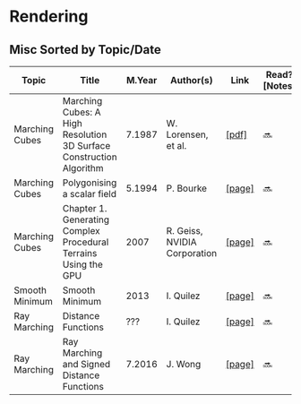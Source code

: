 # Rendering

## Misc Sorted by Topic/Date
Topic | Title | M.Year | Author(s) | Link | Read? [Notes]
--- | --- | --- | --- | --- | ---
Marching Cubes | Marching Cubes: A High Resolution 3D Surface Construction Algorithm | 7.1987 | W. Lorensen, et al. | [[pdf]](https://people.eecs.berkeley.edu/~jrs/meshpapers/LorensenCline.pdf) | 🔜
Marching Cubes | Polygonising a scalar field | 5.1994 | P. Bourke | [[page]](http://paulbourke.net/geometry/polygonise/) | 🔜
Marching Cubes | Chapter 1. Generating Complex Procedural Terrains Using the GPU | 2007 | R. Geiss, NVIDIA Corporation | [[page]](https://developer.nvidia.com/gpugems/GPUGems3/gpugems3_ch01.html) | 🔜
Smooth Minimum | Smooth Minimum | 2013 | I. Quilez | [[page]](http://www.iquilezles.org/www/articles/smin/smin.htm) | 🔜
Ray Marching | Distance Functions | ??? | I. Quilez | [[page]](http://iquilezles.org/www/articles/distfunctions/distfunctions.htm) | 🔜
Ray Marching | Ray Marching and Signed Distance Functions | 7.2016 | J. Wong | [[page]](http://jamie-wong.com/2016/07/15/ray-marching-signed-distance-functions/#the-raymarching-algorithm) | 🔜
